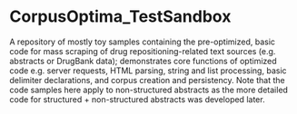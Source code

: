 # CorpusOptima_TestSandbox
A repository of mostly toy samples containing the pre-optimized, basic code for mass scraping of drug repositioning-related text sources (e.g. abstracts or DrugBank data); demonstrates core functions of optimized code e.g. server requests, HTML parsing, string and list processing, basic delimiter declarations, and corpus creation and persistency. Note that the code samples here apply to non-structured abstracts as the more detailed code for structured + non-structured abstracts was developed later.
